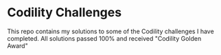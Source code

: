 # Codility Challenges

This repo contains my solutions to some of the Codility challenges I have completed.
All solutions passed 100% and received "Codility Golden Award"
